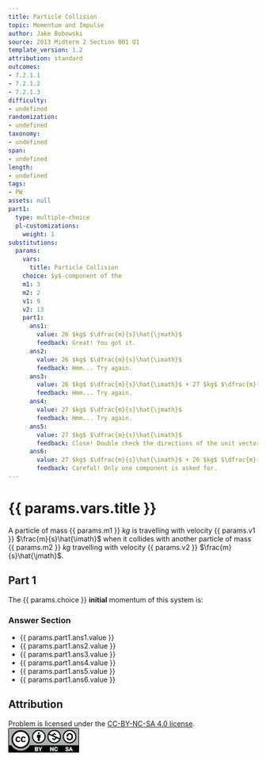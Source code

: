 ```yaml
---
title: Particle Collision
topic: Momentum and Impulse
author: Jake Bobowski
source: 2013 Midterm 2 Section 001 Q1
template_version: 1.2
attribution: standard
outcomes:
- 7.2.1.1
- 7.2.1.2
- 7.2.1.3
difficulty:
- undefined
randomization:
- undefined
taxonomy:
- undefined
span:
- undefined
length:
- undefined
tags:
- PW
assets: null
part1:
  type: multiple-choice
  pl-customizations:
    weight: 1
substitutions:
  params:
    vars:
      title: Particle Collision
    choice: $y$-component of the
    m1: 3
    m2: 2
    v1: 9
    v2: 13
    part1:
      ans1:
        value: 26 $kg$ $\dfrac{m}{s}\hat{\jmath}$
        feedback: Great! You got it.
      ans2:
        value: 26 $kg$ $\dfrac{m}{s}\hat{\imath}$
        feedback: Hmm... Try again.
      ans3:
        value: 26 $kg$ $\dfrac{m}{s}\hat{\imath}$ + 27 $kg$ $\dfrac{m}{s}\hat{\jmath}$
        feedback: Hmm... Try again.
      ans4:
        value: 27 $kg$ $\dfrac{m}{s}\hat{\jmath}$
        feedback: Hmm... Try again.
      ans5:
        value: 27 $kg$ $\dfrac{m}{s}\hat{\imath}$
        feedback: Close! Double check the directions of the unit vectors.
      ans6:
        value: 27 $kg$ $\dfrac{m}{s}\hat{\imath}$ + 26 $kg$ $\dfrac{m}{s}\hat{\jmath}$
        feedback: Careful! Only one component is asked for.
---
```

# {{ params.vars.title }}
A particle of mass {{ params.m1 }} $kg$ is travelling with velocity {{ params.v1 }} $\frac{m}{s}\hat{\imath}$ when it collides with another particle of mass {{ params.m2 }} $kg$ travelling with velocity {{ params.v2 }} $\frac{m}{s}\hat{\jmath}$.

## Part 1

The {{ params.choice }} **initial** momentum of this system is:

### Answer Section

- {{ params.part1.ans1.value }}
- {{ params.part1.ans2.value }}
- {{ params.part1.ans3.value }}
- {{ params.part1.ans4.value }}
- {{ params.part1.ans5.value }}
- {{ params.part1.ans6.value }}

## Attribution

Problem is licensed under the [CC-BY-NC-SA 4.0 license](https://creativecommons.org/licenses/by-nc-sa/4.0/).<br> ![The Creative Commons 4.0 license requiring attribution-BY, non-commercial-NC, and share-alike-SA license.](https://raw.githubusercontent.com/firasm/bits/master/by-nc-sa.png)